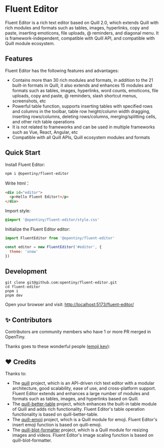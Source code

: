 # Fluent Editor

Fluent Editor is a rich text editor based on Quill 2.0, which extends Quill with rich modules and formats such as tables, images, hyperlinks, copy and paste, inserting emoticons, file uploads, @ reminders, and diagonal menu. It is framework-independent, compatible with Quill API, and compatible with Quill module ecosystem.

## Features

Fluent Editor has the following features and advantages:

- Contains more than 30 rich modules and formats, in addition to the 21 built-in formats in Quill, it also extends and enhances 15 modules and formats such as tables, images, hyperlinks, word counts, emoticons, file uploads, copy and paste, @ reminders, slash shortcut menus, screenshots, etc
- Powerful table function, supports inserting tables with specified rows and columns in the toolbar, table row height/column width dragging, inserting rows/columns, deleting rows/columns, merging/splitting cells, and other rich table operations
- It is not related to frameworks and can be used in multiple frameworks such as Vue, React, Angular, etc
- Compatible with all Quill APIs, Quill ecosystem modules and formats

## Quick Start

Install Fluent Editor:

```shell
npm i @opentiny/fluent-editor
```

Write html：

```html
<div id="editor">
  <p>Hello Fluent Editor!</p>
</div>
```

Import style:

```css
@import '@opentiny/fluent-editor/style.css'
```

Initialize the Fluent Editor editor:

```javascript
import FluentEditor from '@opentiny/fluent-editor'

const editor = new FluentEditor('#editor', {
  theme: 'snow'
})
```

## Development

```shell
git clone git@github.com:opentiny/fluent-editor.git
cd fluent-editor
pnpm i
pnpm dev
```

Open your browser and visit: [http://localhost:5173/fluent-editor/](http://localhost:5173/fluent-editor/)

## ✨ Contributors

Contributors are community members who have 1 or more PR merged in OpenTiny.

Thanks goes to these wonderful people ([emoji key](https://allcontributors.org/docs/en/emoji-key)):

<!-- ALL-CONTRIBUTORS-LIST:START - Do not remove or modify this section -->
<!-- prettier-ignore-start -->
<!-- markdownlint-disable -->

<!-- markdownlint-restore -->
<!-- prettier-ignore-end -->

<!-- ALL-CONTRIBUTORS-LIST:END -->

## ❤️ Credits

Thanks to:

- The [quill](https://github.com/slab/quill) project, which is an API-driven rich text editor with a modular architecture, good scalability, ease of use, and cross-platform support. Fluent Editor extends and enhances a large number of modules and formats such as tables, images, and hyperlinks based on Quill.
- The [quill-better-table](https://github.com/soccerloway/quill-better-table) project, which enhances the built-in table module of Quill and adds rich functionality. Fluent Editor's table operation functionality is based on quill-better-table.
- The [quill-emoji](https://github.com/contentco/quill-emoji) project, which is a Quill module for emoji. Fluent Editor's insert emoji function is based on quill-emoji.
- The [quill-blot-formatter](https://github.com/Fandom-OSS/quill-blot-formatter) project, which is a Quill module for resizing images and videos. Fluent Editor's image scaling function is based on quill-blot-formatter.
